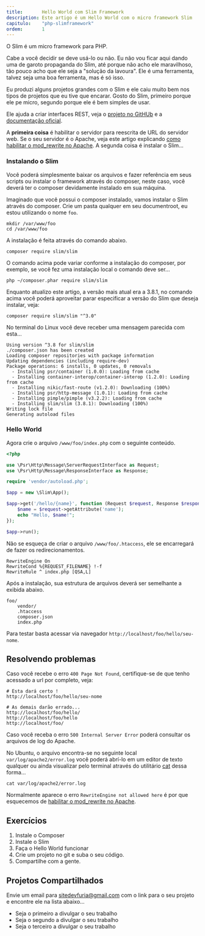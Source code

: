 ```yaml
---
title:       Hello World com Slim Framework
description: Este artigo é um Hello World com o micro framework Slim
capitulo:    "php-slimframework"
ordem:       1
---
```


O Slim é um micro framework para PHP.

Cabe a você decidir se deve usá-lo ou não. Eu não vou ficar aqui dando uma de garoto propaganda do Slim, até porque não
acho ele maravilhoso, tão pouco acho que ele seja a "solução da lavoura". Ele é uma ferramenta, talvez seja uma boa
ferramenta, mas é só isso.

Eu produzi alguns projetos grandes com o Slim e ele caiu muito bem nos tipos de projetos que eu tive que encarar. Gosto
do Slim, primeiro porque ele pe micro, segundo porque ele é bem simples de usar.

Ele ajuda a criar interfaces REST, veja o [projeto no GitHUb](https://github.com/slimphp/Slim) e a
[documentação oficial](https://www.slimframework.com/).

A __primeira coisa__ é habilitar o servidor para reescrita de URL do servidor web. Se o seu servidor é o Apache, veja este
artigo explicando [como habilitar o mod_rewrite no Apache](/linux/apache-habilitar-mod_rewrite-no-apache-mod/). A segunda
coisa é instalar o Slim...


### Instalando o Slim

Você poderá simplesmente baixar os arquivos e fazer referência em seus scripts ou instalar o framework através do
composer, neste caso, você deverá ter o composer devidamente instalado em sua máquina.

Imaginado que você possui o composer instalado, vamos instalar o Slim através do composer. Crie um pasta qualquer em
seu documentroot, eu estou utilizando o nome `foo`.

    mkdir /var/www/foo
    cd /var/www/foo

A instalação é feita através do comando abaixo.

    composer require slim/slim

O comando acima pode variar conforme a instalação do composer, por exemplo, se você fez uma instalação local o comando
deve ser...

    php ~/composer.phar require slim/slim

Enquanto atualizo este artigo, a versão mais atual era a 3.8.1, no comando acima você poderá aproveitar parar especificar
a versão do Slim que deseja instalar, veja:

    composer require slim/slim "^3.0"

No terminal do Linux você deve receber uma mensagem parecida com esta...

    Using version ^3.8 for slim/slim
    ./composer.json has been created
    Loading composer repositories with package information
    Updating dependencies (including require-dev)
    Package operations: 6 installs, 0 updates, 0 removals
      - Installing psr/container (1.0.0): Loading from cache
      - Installing container-interop/container-interop (1.2.0): Loading from cache
      - Installing nikic/fast-route (v1.2.0): Downloading (100%)
      - Installing psr/http-message (1.0.1): Loading from cache
      - Installing pimple/pimple (v3.2.2): Loading from cache
      - Installing slim/slim (3.8.1): Downloading (100%)
    Writing lock file
    Generating autoload files

### Hello World

Agora crie o arquivo `/www/foo/index.php` com o seguinte conteúdo.

```php
<?php

use \Psr\Http\Message\ServerRequestInterface as Request;
use \Psr\Http\Message\ResponseInterface as Response;

require 'vendor/autoload.php';

$app = new \Slim\App();

$app->get('/hello/{name}', function (Request $request, Response $response) {
    $name = $request->getAttribute('name');
    echo "Hello, $name!";
});

$app->run();
```

Não se esqueça de criar o arquivo `/www/foo/.htaccess`, ele se encarregará de fazer os redirecionamentos.

    RewriteEngine On
    RewriteCond %{REQUEST_FILENAME} !-f
    RewriteRule ^ index.php [QSA,L]

Após a instalação, sua estrutura de arquivos deverá ser semelhante a exibida abaixo.

    foo/
        vendor/
        .htaccess
        composer.json
        index.php

Para testar basta acessar via navegador `http://localhost/foo/hello/seu-nome`.

## Resolvendo problemas

Caso você recebe o erro `400 Page Not Found`, certifique-se de que tenho acessado a url por completo, veja:

    # Esta dará certo !
    http://localhost/foo/hello/seu-nome

    # As demais darão errado...
    http://localhost/foo/hello/
    http://localhost/foo/hello
    http://localhost/foo/

Caso você receba o erro `500 Internal Server Error` poderá consultar os arquivos de log do Apache.

No Ubuntu, o arquivo encontra-se no seguinte local `var/log/apache2/error.log` você poderá abrí-lo em um editor de texto
qualquer ou ainda visualizar pelo terminal através do utilitário [cat](/linux/utilitario-cat/) dessa forma...

    cat var/log/apache2/error.log

Normalmente aparece o erro `RewriteEngine not allowed here` é por que esquecemos de
[habilitar o mod_rewrite no Apache](/linux/apache-habilitar-mod_rewrite-no-apache-mod/).


## Exercícios

1. Instale o Composer
2. Instale o Slim
3. Faça o Hello World funcionar
4. Crie um projeto no git e suba o seu código.
5. Compartilhe com a gente.


## Projetos Compartilhados

Envie um email para sitedevfuria@gmail.com com o link para o seu projeto e encontre ele na lista abaixo...

- Seja o primeiro a divulgar o seu trabalho
- Seja o segundo a divulgar o seu trabalho
- Seja o terceiro a divulgar o seu trabalho



